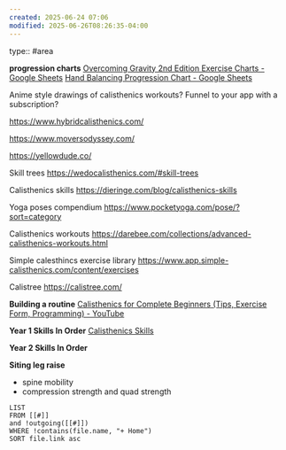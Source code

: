 ```yaml
---
created: 2025-06-24 07:06
modified: 2025-06-26T08:26:35-04:00
---
```

type:: #area

**progression charts**
[Overcoming Gravity 2nd Edition Exercise Charts - Google Sheets](https://docs.google.com/spreadsheets/d/19l4tVfdTJLheLMwZBYqcw1oeEBPRh8mxngqrCz2YnVg/edit?gid=2032740838#gid=2032740838)
[Hand Balancing Progression Chart - Google Sheets](https://docs.google.com/spreadsheets/d/1zgt91sBpS3a6q1JUJz4NtyBY89l0qZrH7XXEZ-3OAO4/edit?gid=60113655#gid=60113655)



Anime style drawings of calisthenics workouts?
Funnel to your app with a subscription?

https://www.hybridcalisthenics.com/

https://www.moversodyssey.com/

https://yellowdude.co/

Skill trees
https://wedocalisthenics.com/#skill-trees

Calisthenics skills
https://dieringe.com/blog/calisthenics-skills

Yoga poses compendium
https://www.pocketyoga.com/pose/?sort=category

Calisthenics workouts
https://darebee.com/collections/advanced-calisthenics-workouts.html

Simple calesthincs exercise library
https://www.app.simple-calisthenics.com/content/exercises

Calistree
https://calistree.com/

**Building a routine**
[Calisthenics for Complete Beginners (Tips, Exercise Form, Programming) - YouTube](https://www.youtube.com/watch?v=1mlN0yuxoLE)

**Year 1 Skills In Order**
[Calisthenics Skills](https://www.youtube.com/watch?v=J2JHDavNZB4)


**Year 2 Skills In Order**

**Siting leg raise**
- spine mobility
- compression  strength and quad strength

```dataview
LIST
FROM [[#]]
and !outgoing([[#]])
WHERE !contains(file.name, "+ Home")
SORT file.link asc
```